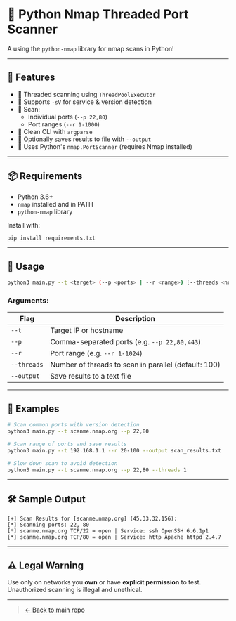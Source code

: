 # 🔎 Python Nmap Threaded Port Scanner

A using the `python-nmap` library for nmap scans in Python!  

---

## 🧠 Features

- 🔹 Threaded scanning using `ThreadPoolExecutor`
- 🔹 Supports `-sV` for service & version detection
- 🔹 Scan:
  - Individual ports (`--p 22,80`)
  - Port ranges (`--r 1-1000`)
- 🔹 Clean CLI with `argparse`
- 🔹 Optionally saves results to file with `--output`
- 🔹 Uses Python's `nmap.PortScanner` (requires Nmap installed)

---

## 📦 Requirements

- Python 3.6+
- `nmap` installed and in PATH
- `python-nmap` library

Install with:

```bash
pip install requirements.txt
```

---

## 🚀 Usage

```bash
python3 main.py --t <target> (--p <ports> | --r <range>) [--threads <num>] [--output <file>]
```

### Arguments:
| Flag | Description |
|------|-------------|
| `--t` | Target IP or hostname |
| `--p` | Comma-separated ports (e.g. `--p 22,80,443`) |
| `--r` | Port range (e.g. `--r 1-1024`) |
| `--threads` | Number of threads to scan in parallel (default: 100) |
| `--output` | Save results to a text file |

---

## 🧪 Examples

```bash
# Scan common ports with version detection
python3 main.py --t scanme.nmap.org --p 22,80

# Scan range of ports and save results
python3 main.py --t 192.168.1.1 --r 20-100 --output scan_results.txt

# Slow down scan to avoid detection
python3 main.py --t scanme.nmap.org --p 22,80 --threads 1
```

---

## 🛠 Sample Output

```
[+] Scan Results for [scanme.nmap.org] (45.33.32.156):
[*] Scanning ports: 22, 80
[*] scanme.nmap.org TCP/22 = open | Service: ssh OpenSSH 6.6.1p1
[*] scanme.nmap.org TCP/80 = open | Service: http Apache httpd 2.4.7
```

---

## ⚠️ Legal Warning

Use only on networks you **own** or have **explicit permission** to test. Unauthorized scanning is illegal and unethical.

---

> [← Back to main repo](../README.md)  
